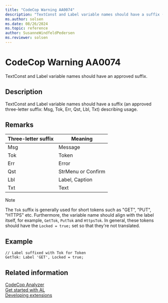 ```yaml
---
title: "CodeCop Warning AA0074"
description: "TextConst and Label variable names should have a suffix (an approved three-letter suffix: Msg, Tok, Err, Qst, Lbl, Txt) describing usage."
ms.author: solsen
ms.date: 08/26/2024
ms.topic: reference
author: SusanneWindfeldPedersen
ms.reviewer: solsen
---
```

[//]: # (START>DO_NOT_EDIT)
[//]: # (IMPORTANT:Do not edit any of the content between here and the END>DO_NOT_EDIT.)
[//]: # (Any modifications should be made in the .xml files in the ModernDev repo.)
# CodeCop Warning AA0074
TextConst and Label variable names should have an approved suffix.

## Description
TextConst and Label variable names should have a suffix (an approved three-letter suffix: Msg, Tok, Err, Qst, Lbl, Txt) describing usage.

[//]: # (IMPORTANT: END>DO_NOT_EDIT)

## Remarks

|Three-letter suffix  |Meaning  |
|---------------------|---------|
|Msg                  |Message  |
|Tok                  |Token   |
|Err                  |Error  |
|Qst                  |StrMenu or Confirm |
|Lbl                  |Label, Caption |
|Txt                  |Text |

> [!NOTE]  
> The `Tok` suffix is generally used for short tokens such as "GET", "PUT", "HTTPS" etc. Furthermore, the variable name should align with the label itself, for example, `GetTok`, `PutTok` and `HttpsTok`. In general, these tokens should have the `Locked = true;` set so that they're not translated.

## Example

```AL
// Label suffixed with Tok for Token
GetTok: Label 'GET', Locked = true;
```

## Related information

[CodeCop Analyzer](codecop.md)  
[Get started with AL](../devenv-get-started.md)  
[Developing extensions](../devenv-dev-overview.md)  
